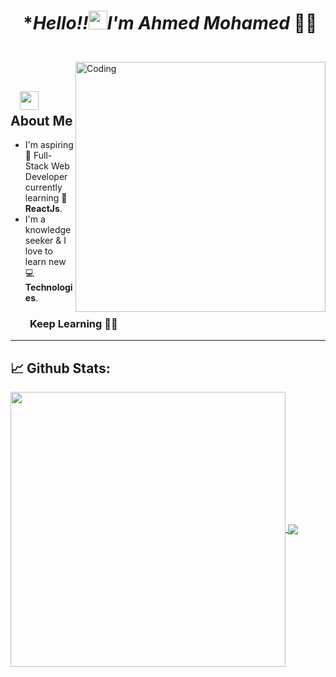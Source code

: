 # <p align="center">️ **Hello!!<img src="https://raw.githubusercontent.com/KarthikNayak024/KarthikNayak024/master/assets/wave.gif" alt="waving hand" width="30px">I'm Ahmed Mohamed* 🎯️🚀️</p>
</br>
<img align="right" alt="Coding" width="400" src="https://media.giphy.com/media/dCCXwk2nEx2C0mXFa9/giphy.gif">
</br>

## &nbsp; &nbsp;<img src="https://media.giphy.com/media/WUlplcMpOCEmTGBtBW/giphy.gif" width="30"> **About Me**

- I'm aspiring 🔭️ Full-Stack Web Developer currently learning 🌱 **ReactJs**.
- I'm a knowledge seeker & I love to learn new 💻 **Technologies**.

### &nbsp; &nbsp; &nbsp; &nbsp; **Keep Learning** 👨‍🎓️️

---

## 📈 **Github Stats:**

<a href="https://github.com/AhmedMohamed17">
<img width="440" align="center" src="https://github-readme-stats.vercel.app/api?username=AhmedMohamed17&show_icons=true&include_all_commits=true&theme=blue-green&count_private=true">
</a>
<a href="https://github.com/AhmedMohamed17/github-readme-stats">
<img align="center" src="https://github-readme-stats.anuraghazra1.vercel.app/api/top-langs/?username=AhmedMohamed17&layout=compact&theme=blue-green" />
</a>

</br>

